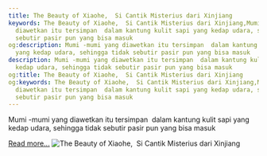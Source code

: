 ```yaml
---
title: The Beauty of Xiaohe,  Si Cantik Misterius dari Xinjiang
keywords: The Beauty of Xiaohe,  Si Cantik Misterius dari Xinjiang,Mumi -mumi yang
  diawetkan itu tersimpan  dalam kantung kulit sapi yang kedap udara, sehingga tidak
  sebutir pasir pun yang bisa masuk
og:description: Mumi -mumi yang diawetkan itu tersimpan  dalam kantung kulit sapi
  yang kedap udara, sehingga tidak sebutir pasir pun yang bisa masuk
description: Mumi -mumi yang diawetkan itu tersimpan  dalam kantung kulit sapi yang
  kedap udara, sehingga tidak sebutir pasir pun yang bisa masuk
og:title: The Beauty of Xiaohe,  Si Cantik Misterius dari Xinjiang
og:keywords: The Beauty of Xiaohe,  Si Cantik Misterius dari Xinjiang,Mumi -mumi yang
  diawetkan itu tersimpan  dalam kantung kulit sapi yang kedap udara, sehingga tidak
  sebutir pasir pun yang bisa masuk
---
```


Mumi -mumi yang diawetkan itu tersimpan  dalam kantung kulit sapi yang kedap udara, sehingga tidak sebutir pasir pun yang bisa masuk

[Read more...](https://www.sportourism.id/post/5845/the-beauty-of-xiaohe- -si-cantik-misterius-dari-xinjiang "The Beauty of Xiaohe,  Si Cantik Misterius dari Xinjiang")
![The Beauty of Xiaohe,  Si Cantik Misterius dari Xinjiang](https://services.sportourism.id/fileload/cica-cina-cantikjpg-eK4Q.jpg "The Beauty of Xiaohe,  Si Cantik Misterius dari Xinjiang")
